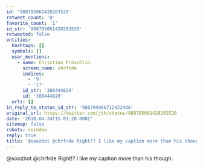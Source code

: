 ```yaml
---
id: '988795061428203520'
retweet_count: '0'
favorite_count: '1'
id_str: '988795061428203520'
retweeted: false
entities:
  hashtags: []
  symbols: []
  user_mentions:
    - name: Christian Fröschlin
      screen_name: chrfrde
      indices:
        - '9'
        - '17'
      id_str: '308444820'
      id: '308444820'
  urls: []
in_reply_to_status_id_str: '988794966712422400'
original_url: https://twitter.com/jth/status/988795061428203520
date: '2018-04-24T15:01:28.000Z'
sitemap: false
robots: noindex
reply: true
title: '@soozbot @chrfrde Right!? I like my caption more than his though.'
---
```


@soozbot @chrfrde Right!? I like my caption more than his though.